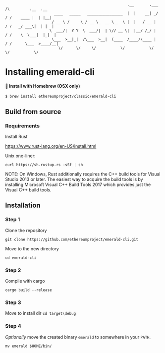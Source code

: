 ```
                                                       .__       .___      /\         .__  .__
                      ____   _____   ________________  |  |    __| _/     / /    ____ |  | |__|
                    _/ __ \ /     \_/ __ \_  __ \__  \ |  |   / __ |     / /   _/ ___\|  | |  |
                    \  ___/|  Y Y  \  ___/|  | \// __ \|  |__/ /_/ |    / /    \  \___|  |_|  |
                     \___  >__|_|  /\___  >__|  (____  /____/\____ |   / /      \___  >____/__|
                        \/      \/     \/           \/           \/   \/           \/

```

# Installing emerald-cli

#### :beers: Install with Homebrew (OSX only)
```
$ brew install ethereumproject/classic/emerald-cli
```

## Build from source

### Requirements

 Install Rust

  https://www.rust-lang.org/en-US/install.html

  Unix one-liner:

  `curl https://sh.rustup.rs -sSf | sh`

  NOTE: On Windows, Rust additionally requires the C++ build tools for Visual Studio 2013 or later. The easiest way to acquire the build tools is by installing Microsoft Visual C++ Build Tools 2017 which provides just the Visual C++ build tools.

## Installation

### Step 1

Clone the repository

`git clone https://github.com/ethereumproject/emerald-cli.git`

Move to the new directory

`cd emerald-cli`

### Step 2

Compile with cargo

`cargo build --release`

### Step 3

 Move to install dir
 `cd target\debug`

### Step 4

_Optionally_ move the created binary `emerald` to somewhere in your `PATH`.

  `mv emerald $HOME/bin/`
